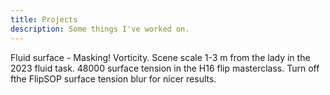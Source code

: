 ```yaml
---
title: Projects
description: Some things I've worked on.
---
```


Fluid surface - Masking! Vorticity.
Scene scale 1-3 m from the lady in the 2023 fluid task.
48000 surface tension in the H16 flip masterclass.
Turn off fthe FlipSOP surface tension blur for nicer results.